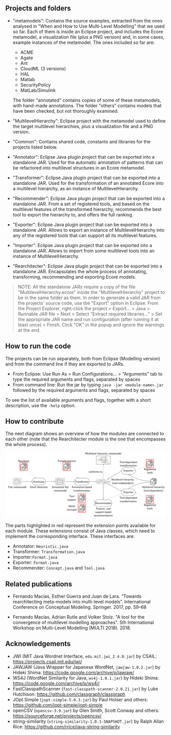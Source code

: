 Projects and folders
--------------------

- "metamodels": Contains the source examples, extracted from the ones analysed in "When and How to Use Multi-Level Modelling" that we used so far. Each of them is inside an Eclipse project, and includes the Ecore metamodel, a visualization file (plus a PNG version) and, in some cases, example instances of the metamodel. The ones included so far are:

  - ACME
  - Agate
  - Ant
  - CloudML (3 versions)
  - HAL
  - Matlab
  - SecurityPolicy
  - MatLab/Simulink

  The folder "annotated" contains copies of some of these metamodels, with hand-made annotations. The folder "others" contains models that have been checked, but not thoroughly examined.

- "MultilevelHierarchy": Eclipse project with the metamodel used to define the target multilevel hierarchies, plus a visualization file and a PNG version.

- "Common": Contains shared code, constants and libraries for the projects listed below.

- "Annotator": Eclipse Java plugin project that can be exported into a standalone JAR. Used for the automatic annotation of patterns that can be refactored into multilevel structures in an Ecore metamodel.

- "Transformer": Eclipse Java plugin project that can be exported into a standalone JAR. Used for the transformation of an annotated Ecore into a multilevel hierarchy, as an instance of MultilevelHierarchy.

- "Recommender": Eclipse Java plugin project that can be exported into a standalone JAR. From a set of registered tools, and based on the multilevel features of the transformed hierarchy, recommends the best tool to export the hierarchy to, and offers the full ranking.

- "Exporter": Eclipse Java plugin project that can be exported into a standalone JAR. Allows to export an instance of MultilevelHierarchy into any of the registered tools that can support all its multilevel features.

- "Importer": Eclipse Java plugin project that can be exported into a standalone JAR. Allows to import from some multilevel tools into an instance of MultilevelHierarchy.

- "Rearchitecter": Eclipse Java plugin project that can be exported into a standalone JAR. Encapsulates the whole process of annotating, transforming, recommending and exporting Ecore models.

> NOTE: All the standalone JARs require a copy of the file "MultilevelHierarchy.ecore" inside the "MultilevelHierarchy" project to be in the same folder as them. In order to generate a valid JAR from the projects' source code, use the "Export" option in Eclipse: From the Project Explorer, right-click the project > Export... > Java > Runnable JAR file > Next > Select "Extract required libraries..." > Set the appropriate JAR name and run configuration (after running it at least once) > Finish. Click "OK" in the popup and ignore the warnings at the end.


How to run the code
-------------------
The projects can be run separately, both from Eclipse (Modelling version) and from the command line if they are exported to JARs.

- From Eclipse: Use Run As > Run Configurations... > "Arguments" tab to type the required arguments and flags, separated by spaces
- From command line: Run the jar by typing `java -jar <module-name>.jar` followed by the required arguments and flags, separated by spaces

To see the list of available arguments and flags, together with a short description, use the `-help` option.


How to contribute
-----------------
The next diagram shows an overview of how the modules are connected to each other (note that the Rearchitecter module is the one that encompasses the whole process).

![Rearchitecting Process Overview](/resources/overview.png "Rearchitecting Process Overview")

The parts highlighted in red represent the extension points available for each module. These extensions consist of Java classes, which need to implement the corresponding interface. These interfaces are:

- Annotator: `Heuristic.java`
- Transformer: `Transformation.java`
- Importer:`Format.java`
- Exporter: `Format.java`
- Recommender: `Concept.java` and `Tool.java`


Related publications
--------------------
- Fernando Macías, Esther Guerra and Juan de Lara. “Towards rearchitecting meta-models into multi-level models”. International Conference on Conceptual Modeling. Springer. 2017, pp. 59–68

- Fernando Macías, Adrian Rutle and Volker Stolz. "A tool for the convergence of multilevel modelling approaches". 5th International Workshop on Multi-Level Modelling (MULTI 2018). 2018.


Acknowledgements
----------------
- JWI (MIT Java Wordnet Interface, `edu.mit.jwi_2.4.0.jar`) by CSAIL: https://projects.csail.mit.edu/jwi/
- JAWJAW (Java Wrapper for Japanese WordNet, `jawjaw-1.0.2.jar`) by Hideki Shima: https://code.google.com/archive/p/jawjaw/
- WS4J (WordNet Similarity for Java, `ws4j-1.0.1.jar`) by Hideki Shima: https://code.google.com/archive/p/ws4j/
- FastClasspathScanner (`fast-classpath-scanner-2.0.21.jar`) by Luke Hutchison: https://github.com/classgraph/classgraph
- JOpt Simple (`jopt-simple-5.0.3.jar`) by Paul Holser and others: https://github.com/jopt-simple/jopt-simple
- openCSV (`opencsv-3.9.jar`) by Glen Smith, Scott Conway and others: https://sourceforge.net/projects/opencsv/
- string-similarity (`string-similarity-1.0.1-SNAPSHOT.jar`) by Ralph Allan Rice: https://github.com/rrice/java-string-similarity
